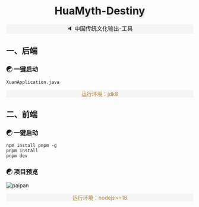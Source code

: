 <h1 align="center" style="text-shadow:3px 3px 5px rgb(220, 220, 220);">
    HuaMyth-Destiny
</h1>
<p align="center" style="font-size:15px; background-color:rgb(245, 245, 245);">
    🔈 中国传统文化输出-工具
</p>

## **一、后端**

### ☯ 一键启动

```
XuanApplication.java
```
<p align="center" style="background-color:rgb(245, 245, 245); color:rgb(170,132,56);">
    运行环境：jdk8
</p>


## **二、前端**

### ☯ 一键启动
```
npm install pnpm -g
pnpm install
pnpm dev
```

### ☯ 项目预览

![paipan](https://xuan-pro.oss-cn-qingdao.aliyuncs.com/pic/4d7b92ec-3a3e-4e49-84e9-34165750c3ba.png)

<p align="center" style="background-color:rgb(245, 245, 245); color:rgb(170,132,56);">
    运行环境：nodejs>=18
</p>
